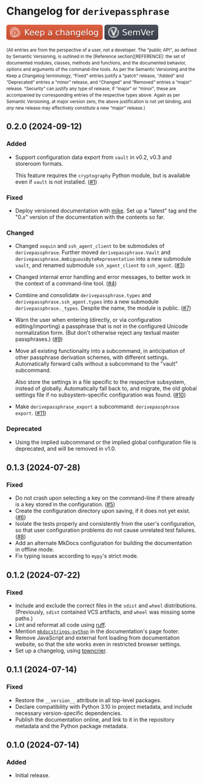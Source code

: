 # Changelog for `derivepassphrase`

[![Keeping a changelog][CHANGELOG_BADGE]][KEEP_A_CHANGELOG]
[![Using Semantic Versioning][SEMVER_BADGE]][SEMANTIC_VERSIONING]

  [CHANGELOG_BADGE]: Keep_a_changelog-E05735.svg
  [SEMVER_BADGE]: SemVer-3F4551.svg
  [KEEP_A_CHANGELOG]: https://keepachangelog.com/en/1.1.0/ 'Keeping a changelog'
  [SEMANTIC_VERSIONING]: https://semver.org/ 'Using Semantic Versioning'

<aside markdown><small>
(All entries are from the perspective of a user, not a developer.
The <q>public API</q>, as defined by Semantic Versioning, is outlined in the
[Reference section][REFERENCE]: the set of documented modules, classes,
methods and functions, and the documented behavior, options and arguments of
the command-line tools.
As per the Semantic Versioning and the Keep a Changelog terminology,
<q>Fixed</q> entries justify a <q>patch</q> release,
<q>Added</q> and <q>Deprecated</q> entries a <q>minor</q> release,
and <q>Changed</q> and <q>Removed</q> entries a <q>major</q> release.
<q>Security</q> can justify any type of release;
if <q>major</q> or <q>minor</q>, these are accompanied by corresponding
entries of the respective types above.
Again as per Semantic Versioning, at major version zero, the above
justification is not yet binding, and <em>any</em> new release may
effectively constitute a new <q>major</q> release.)
</small></aside>

  [REFERENCE]: reference/index.md

<!-- scriv changelog start -->

## 0.2.0 (2024-09-12)

### Added

  - Support configuration data export from `vault` in v0.2, v0.3 and
    storeroom formats.

    This feature requires the `cryptography` Python module, but is available
    even if `vault` is not installed. ([#1])

[#1]: https://github.com/the-13th-letter/derivepassphrase/1

### Fixed

  - Deploy versioned documentation with [mike][].  Set up a "latest" tag and
    the "0.<var>x</var>" version of the documentation with the contents so
    far.

[mike]: https://pypi.org/project/mike

### Changed

  - Changed `sequin` and `ssh_agent_client` to be submodules of
    `derivepassphrase`.  Further moved `derivepassphrase.Vault` and
    `derivepassphrase.AmbiguousByteRepresentation` into a new submodule
    `vault`, and renamed submodule `ssh_agent_client` to `ssh_agent`. ([#3])
  - Changed internal error handling and error messages, to better work in
    the context of a command-line tool. ([#4])
  - Combine and consolidate `derivepassphrase.types` and
    `derivepassphrase.ssh_agent.types` into a new submodule
    `derivepassphrase._types`.  Despite the name, the module is public.
    ([#7])
  - Warn the user when entering (directly, or via configuration
    editing/importing) a passphrase that is not in the configured Unicode
    normalization form. (But don't otherwise reject any textual master
    passphrases.) ([#9])
  - Move all existing functionality into a subcommand, in anticipation of
    other passphrase derivation schemes, with different settings.
    Automatically forward calls without a subcommand to the "vault"
    subcommand.

    Also store the settings in a file specific to the respective subsystem,
    instead of globally.  Automatically fall back to, and migrate, the old
    global settings file if no subsystem-specific configuration was found.
    ([#10])

  - Make `derivepassphrase_export` a subcommand: `derivepassphrase export`.
    ([#11])

[#3]: https://github.com/the-13th-letter/derivepassphrase/3
[#4]: https://github.com/the-13th-letter/derivepassphrase/4
[#7]: https://github.com/the-13th-letter/derivepassphrase/7
[#9]: https://github.com/the-13th-letter/derivepassphrase/9
[#10]: https://github.com/the-13th-letter/derivepassphrase/10
[#11]: https://github.com/the-13th-letter/derivepassphrase/11

### Deprecated

  - Using the implied subcommand or the implied global configuration file is
    deprecated, and will be removed in v1.0.


## 0.1.3 (2024-07-28)

### Fixed

  - Do not crash upon selecting a key on the command-line if there already
    is a key stored in the configuration. ([#5])
  - Create the configuration directory upon saving, if it does not yet
    exist.  ([#6])
  - Isolate the tests properly and consistently from the user's
    configuration, so that user configuration problems do not cause
    unrelated test failures. ([#8])
  - Add an alternate MkDocs configuration for building the documentation in
    offline mode.
  - Fix typing issues according to `mypy`'s strict mode.

[#5]: https://github.com/the-13th-letter/derivepassphrase/5
[#6]: https://github.com/the-13th-letter/derivepassphrase/6
[#8]: https://github.com/the-13th-letter/derivepassphrase/8


## 0.1.2 (2024-07-22)

### Fixed

  - Include and exclude the correct files in the `sdist` and `wheel`
    distributions.  (Previously, `sdist` contained VCS artifacts, and
    `wheel` was missing some paths.)
  - Lint and reformat all code using [ruff](https://astral.sh/ruff/).
  - Mention [`mkdocstrings-python`](https://mkdocstrings.github.io/python/)
    in the documentation's page footer.
  - Remove JavaScript and external font loading from documentation website,
    so that the site works even in restricted browser settings.
  - Set up a changelog, using
    [towncrier](https://pypi.org/package/towncrier).


## 0.1.1 (2024-07-14)

### Fixed

  - Restore the `__version__` attribute in all top-level packages.
  - Declare compatibility with Python 3.10 in project metadata, and include
    necessary version-specific dependencies.
  - Publish the documentation online, and link to it in the repository
    metadata and the Python package metadata.


## 0.1.0 (2024-07-14)

### Added

  - Initial release.

